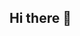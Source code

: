 ## Hi there 👋

<!--
**annieWong25/annieWong25** is a ✨ _special_ ✨ repository because its `README.md` (this file) appears on your GitHub profile.

Here are some ideas to get you started:

- 🔭 I’m currently working on studying for the first exam in CS1800 (Discrete Structures)
- 🌱 I’m currently learning how to count
- 👯 I’m looking to collaborate on creating a study group 
- 🤔 I’m looking for help with how to count 
- 💬 Ask me about math reasoning. I'm slowly growing confident in proving proofs. 
- 📫 How to reach me: slack, text, email
- 😄 Pronouns: she/her/hers
- ⚡ Fun fact: I can eat a lot. 

Resume
- Name: Annie Wong
- Education: Northeastern University 
- Work Expereince: Student Activist, 
                   Summer Camp Counselor, 
                   Volunteer for after-school program, 
                   Clerk for community center 
-->
